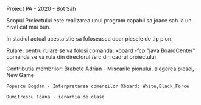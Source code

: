 Proiect PA - 2020 - Bot Sah

Scopul Proiectului este realizarea unui program capabil sa joace sah la un nivel
cat mai bun.

In stadiul actual acesta stie sa foloseasca doar piesele de tip pion.


Rulare:
    pentru rulare se va folosi comanda: xboard -fcp "java BoardCenter"
    comanda se va rula din directorul /src din cadrul proiectului

Contributia membrilor:
    Brabete Adrian - Miscarile pionului, alegerea piesei, New Game
                  
    Popescu Bogdan - Interpretarea comenzilor Xboard: White,Black,Force
                  
    Dumitrescu Ioana - ierarhia de clase 